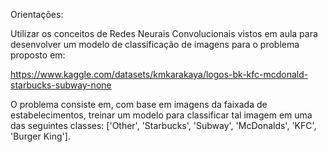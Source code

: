 Orientações:

Utilizar os conceitos de Redes Neurais Convolucionais vistos em aula para desenvolver um modelo de classificação de imagens para o problema proposto em:

https://www.kaggle.com/datasets/kmkarakaya/logos-bk-kfc-mcdonald-starbucks-subway-none

O problema consiste em, com base em imagens da faixada de estabelecimentos, treinar um modelo para classificar tal imagem em uma das seguintes classes: ['Other', 'Starbucks', 'Subway', 'McDonalds', 'KFC', 'Burger King'].
